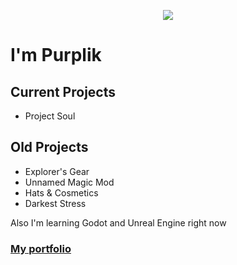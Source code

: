 <p align="center">
  <img src="https://user-images.githubusercontent.com/60230933/183299351-2afd3051-3085-4198-be2a-40afe50b83bb.png">
</p>

<h1 style=style="align: center;"> I'm Purplik </h1>

## Current Projects
- Project Soul

## Old Projects
- Explorer's Gear
- Unnamed Magic Mod
- Hats & Cosmetics
- Darkest Stress

Also I'm learning Godot and Unreal Engine right now

### [My portfolio](https://purplikdev.github.io "Portfolio")

